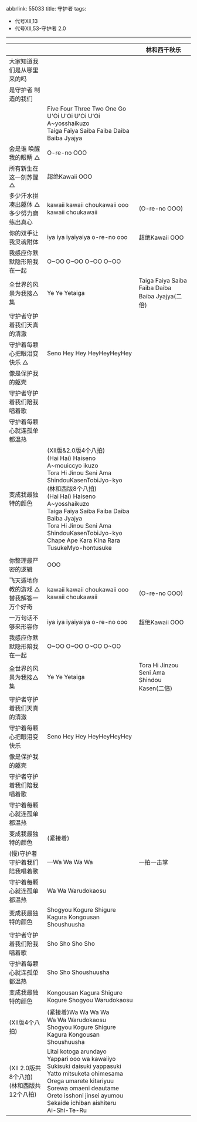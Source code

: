 abbrlink: 55033
title: 守护者
tags:
  - 代号XII,13
  - 代号XII,53-守护者 2.0
---
|      |      |林和西千秋乐|
|--|--|--|
|大家知道我们是从哪里来的吗|      |      |
|是守护者 制造的我们|      |      |
|      |Five Four Three Two One Go<br>U'Oi U'Oi U'Oi U'Oi<br>A~yosshaikuzo<br>Taiga Faiya Saiba Faiba Daiba Baiba Jyajya|      |
|会是谁 唤醒我的眼睛 △|O-re-no OOO|      |
|所有新生在这一刻苏醒 △|超绝Kawaii OOO|      |
|多少汗水拼凑出躯体 △多少努力磨练出真心|kawaii kawaii choukawaii ooo kawaii choukawaii|(O-re-no OOO)|
|你的双手让我灵魂附体|iya iya iyaiyaiya o-re-no ooo|超绝Kawaii OOO|
|我感应你默默隐形陪我在一起|O~OO O~OO O~OO O~OO|      |
|全世界的风景为我搜△集|Ye Ye Yetaiga|Taiga Faiya Saiba Faiba Daiba Baiba Jyajya(二倍)| 
|守护者守护着我们天真的清澈|      |      |
|守护着每颗心把眼泪变快乐 △|Seno Hey Hey HeyHeyHeyHey|      | 
|像是保护我的躯壳|      |      |
|守护者守护着我们陪我唱着歌|      |      |
|守护着每颗心就连孤单都温热|      |      |
|变成我最独特的颜色|(XII版&2.0版4个八拍)<br>(Hai Hai) Haiseno<br>A~mouiccyo ikuzo<br>Tora Hi Jinou Seni Ama ShindouKasenTobiJyo-kyo<br>(林和西版8个八拍)<br>(Hai Hai) Haiseno<br>A~yosshaikuzo<br>Taiga Faiya Saiba Faiba Daiba Baiba Jyajya<br>Tora Hi Jinou Seni Ama ShindouKasenTobiJyo-kyo<br>Chape Ape Kara Kina Rara TusukeMyo-hontusuke|      |
|      |      |      |
|你整理最严密的逻辑|OOO|      |
|飞天遁地你教的游戏 △替我解答一万个好奇|kawaii kawaii choukawaii ooo kawaii choukawaii|(O-re-no OOO)|
|一万句话不够来形容你|iya iya iyaiyaiya o-re-no ooo|超绝Kawaii OOO|
|我感应你默默隐形陪我在一起|O~OO O~OO O~OO O~OO|      |
|全世界的风景为我搜△集|Ye Ye Yetaiga|Tora Hi Jinzou Seni Ama Shindou Kasen(二倍)| 
|守护者守护着我们天真的清澈|      |      |
|守护着每颗心把眼泪变快乐|Seno Hey Hey HeyHeyHeyHey|      |
|像是保护我的躯壳|      |      |
|守护者守护着我们陪我唱着歌|      |      |
|守护着每颗心就连孤单都温热|      |      |
|变成我最独特的颜色|(紧接着)|      |
|(慢)守护者守护着我们陪我唱着歌|—Wa Wa Wa Wa |一拍一击掌|
|守护着每颗心就连孤单都温热|Wa Wa Warudokaosu|      |
|变成我最独特的颜色|Shogyou Kogure Shigure Kagura Kongousan Shoushuusha|      |
|守护者守护着我们陪我唱着歌|Sho Sho Sho Sho|      |
|守护着每颗心就连孤单都温热|Sho Sho Shoushuusha|      |
|变成我最独特的颜色|Kongousan Kagura Shigure Kogure Shogyou Warudokaosu|      |
|(XII版4个八拍)|(紧接着)Wa Wa Wa Wa <br>Wa Wa Warudokaosu<br>Shogyou Kogure Shigure Kagura Kongousan Shoushuusha|      |
|(XII 2.0版共8个八拍)<br>(林和西版共12个八拍)|Litai kotoga arundayo<br>Yappari ooo wa kawaiiyo<br>Sukisuki daisuki yappasuki<br>Yatto mitsuketa ohimesama<br>Orega umarete kitariyuu<br>Sorewa omaeni deautame<br>Oreto isshoni jinsei ayumou<br>Sekaide ichiban aishiteru<br>Ai-Shi-Te-Ru|      |
